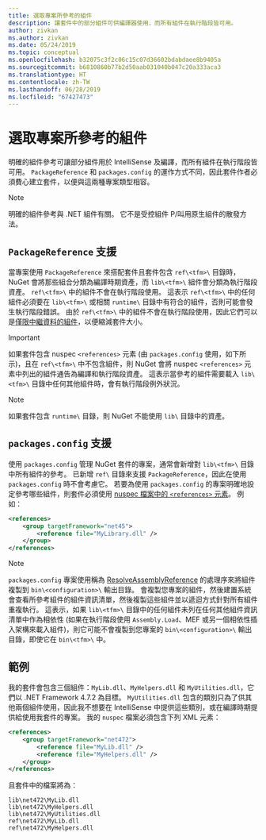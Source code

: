 ```yaml
---
title: 選取專案所參考的組件
description: 讓套件中的部分組件可供編譯器使用，而所有組件在執行階段皆可用。
author: zivkan
ms.author: zivkan
ms.date: 05/24/2019
ms.topic: conceptual
ms.openlocfilehash: b32075c3f2c06c15c07d36602bdabdaee8b9405a
ms.sourcegitcommit: b6810860b77b2d50aab031040b047c20a333aca3
ms.translationtype: HT
ms.contentlocale: zh-TW
ms.lasthandoff: 06/28/2019
ms.locfileid: "67427473"
---
```

# <a name="select-assemblies-referenced-by-projects"></a>選取專案所參考的組件

明確的組件參考可讓部分組件用於 IntelliSense 及編譯，而所有組件在執行階段皆可用。 `PackageReference` 和 `packages.config` 的運作方式不同，因此套件作者必須費心建立套件，以便與這兩種專案類型相容。

> [!Note]
> 明確的組件參考與 .NET 組件有關。 它不是受控組件 P/叫用原生組件的散發方法。

## <a name="packagereference-support"></a>`PackageReference` 支援

當專案使用 `PackageReference` 來搭配套件且套件包含 `ref\<tfm>\` 目錄時，NuGet 會將那些組合分類為編譯時期資產，而 `lib\<tfm>\` 組件會分類為執行階段資產。 `ref\<tfm>\` 中的組件不會在執行階段使用。 這表示 `ref\<tfm>\` 中的任何組件必須要在 `lib\<tfm>\` 或相關 `runtime\` 目錄中有符合的組件，否則可能會發生執行階段錯誤。 由於 `ref\<tfm>\` 中的組件不會在執行階段使用，因此它們可以是[僅限中繼資料的組件](https://github.com/dotnet/roslyn/blob/master/docs/features/refout.md)，以便縮減套件大小。

> [!Important]
> 如果套件包含 nuspec `<references>` 元素 (由 `packages.config` 使用，如下所示)，且在 `ref\<tfm>\` 中不包含組件，則 NuGet 會將 nuspec `<references>` 元素中列出的組件通告為編譯和執行階段資產。 這表示當參考的組件需要載入 `lib\<tfm>\` 目錄中任何其他組件時，會有執行階段例外狀況。

> [!Note]
> 如果套件包含 `runtime\` 目錄，則 NuGet 不能使用 `lib\` 目錄中的資產。

## <a name="packagesconfig-support"></a>`packages.config` 支援

使用 `packages.config` 管理 NuGet 套件的專案，通常會新增對 `lib\<tfm>\` 目錄中所有組件的參考。 已新增 `ref\` 目錄來支援 `PackageReference`，因此在使用 `packages.config` 時不會考慮它。 若要為使用 `packages.config` 的專案明確地設定參考哪些組件，則套件必須使用 [nuspec 檔案中的 `<references>` 元素](../reference/nuspec.md#explicit-assembly-references)。 例如：

```xml
<references>
    <group targetFramework="net45">
        <reference file="MyLibrary.dll" />
    </group>
</references>
```

> [!Note]
> `packages.config` 專案使用稱為 [ResolveAssemblyReference](https://github.com/Microsoft/msbuild/blob/master/documentation/wiki/ResolveAssemblyReference.md) 的處理序來將組件複製到 `bin\<configuration>\` 輸出目錄。 會複製您專案的組件，然後建置系統會查看所參考組件的組件資訊清單，然後複製這些組件並以遞迴方式針對所有組件重複執行。 這表示，如果 `lib\<tfm>\` 目錄中的任何組件未列在任何其他組件資訊清單中作為相依性 (如果在執行階段使用 `Assembly.Load`、MEF 或另一個相依性插入架構來載入組件)，則它可能不會複製到您專案的 `bin\<configuration>\` 輸出目錄，即使它在 `bin\<tfm>\` 中。

## <a name="example"></a>範例

我的套件會包含三個組件：`MyLib.dll`、`MyHelpers.dll` 和 `MyUtilities.dll`，它們以 .NET Framework 4.7.2 為目標。 `MyUtilities.dll` 包含的類別只為了供其他兩個組件使用，因此我不想要在 IntelliSense 中提供這些類別，或在編譯時期提供給使用我套件的專案。 我的 `nuspec` 檔案必須包含下列 XML 元素：

```xml
<references>
    <group targetFramework="net472">
        <reference file="MyLib.dll" />
        <reference file="MyHelpers.dll" />
    </group>
</references>
```

且套件中的檔案將為：

```text
lib\net472\MyLib.dll
lib\net472\MyHelpers.dll
lib\net472\MyUtilities.dll
ref\net472\MyLib.dll
ref\net472\MyHelpers.dll
```
